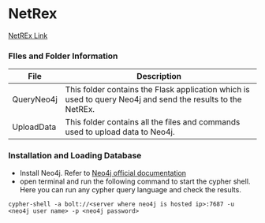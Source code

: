 # NetRex
[NetREx Link](http://bioinf.iiit.ac.in/ricenet/ricenetwork/)
### FIles and Folder Information

| File | Description |
| ------ | ------ |
| QueryNeo4j | This folder contains the Flask application which is used to query Neo4j and send the results to the NetREx. |
| UploadData | This folder contains all the files and commands used to upload data to Neo4j.  |

### Installation and Loading Database

- Install Neo4j. Refer to [Neo4j official documentation](https://neo4j.com/docs/operations-manual/current/installation/)
- open terminal and run the following command to start the cypher shell. Here you can run any cypher query language and check the results. 
```
cypher-shell -a bolt://<server where neo4j is hosted ip>:7687 -u <neo4j user name> -p <neo4j password>
```


